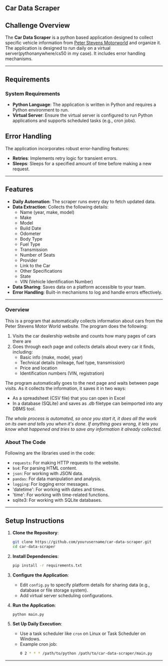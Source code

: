 ## Car Data Scraper

## Challenge Overview
The **Car Data Scraper** is a python based application designed to collect specific vehicle information from [Peter Stevens Motorworld](https://www.peterstevensmotorworld.com.au/) and organize it. The application is designed to run daily on a virtual server(pythonanywhere/cs50 in my case). It includes  error handling mechanisms.

---
## Requirements

### System Requirements
- **Python Language**: The application is written in Python and requires a Python environment to run.
- **Virtual Server**: Ensure the virtual server is configured to run Python applications and supports scheduled tasks (e.g., cron jobs).


## Error Handling
The application incorporates robust error-handling features:
- **Retries**: Implements retry logic for transient errors.
- **Sleeps**: Sleeps for a specified amount of time before making a new request.

---


## Features
- **Daily Automation**: The scraper runs every day to fetch updated data.
- **Data Extraction**: Collects the following details:
  - Name (year, make, model)
  - Make
  - Model
  - Build Date
  - Odometer
  - Body Type
  - Fuel Type
  - Transmission
  - Number of Seats
  - Provider
  - Link to the Car
  - Other Specifications
  - State
  - VIN (Vehicle Identification Number)
- **Data Sharing**: Saves data on a platform accessible to your team.
- **Error Handling**: Built-in mechanisms to log and handle errors effectively.

---

### Overview

This is a program that automatically collects information about cars from the Peter Stevens Motor World website. The program does the following:

1. Visits the car dealership website and counts how many pages of cars there are
2. Goes through each page and collects details about every car it finds, including:
   - Basic info (make, model, year)
   - Technical details (mileage, fuel type, transmission)
   - Price and location
   - Identification numbers (VIN, registration)

The program automatically goes to the next page and waits between page visits. As it collects the information, it saves it in two ways:
- As a spreadsheet (CSV file) that you can open in Excel
- In a database (SQLite)  and saves as *.db* filetype can beimported into any DBMS tool.

*The whole process is automated, so once you start it, it does all the work on its own and tells you when it's done. If anything goes wrong, it lets you know what happened and tries to save any information it already collected.*



### About The Code

Following are the libraries used in the code:

- `requests`: For making HTTP requests to the website.
- `bs4`: For parsing HTML content.
- `json`: For working with JSON data.
- `pandas`: For data manipulation and analysis.
- `logging`: For logging error messages.
- 'datetime': For working with dates and times.
- 'time': For working with time-related functions.
- sqlite3: For working with SQLite databases.

---


## Setup Instructions

1. **Clone the Repository**:
   ```bash
   git clone https://github.com/yourusername/car-data-scraper.git
   cd car-data-scraper
   ```

2. **Install Dependencies**:
   ```bash
   pip install -r requirements.txt
   ```

3. **Configure the Application**:
   - Edit `config.py` to specify platform details for sharing data (e.g., database or file storage system).
   - Add virtual server scheduling configurations.

4. **Run the Application**:
   ```bash
   python main.py
   ```

5. **Set Up Daily Execution**:
   - Use a task scheduler like `cron` on Linux or Task Scheduler on Windows.
   - Example cron job:
     ```bash
     0 2 * * * /path/to/python /path/to/car-data-scraper/main.py
     ```

---